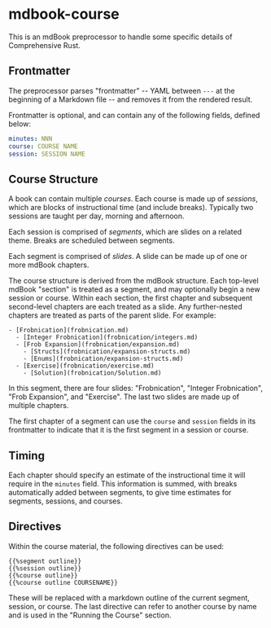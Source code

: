 # mdbook-course

This is an mdBook preprocessor to handle some specific details of Comprehensive
Rust.

## Frontmatter

The preprocessor parses "frontmatter" -- YAML between `---` at the beginning of
a Markdown file -- and removes it from the rendered result.

Frontmatter is optional, and can contain any of the following fields, defined
below:

```yaml
minutes: NNN
course: COURSE NAME
session: SESSION NAME
```

## Course Structure

A book can contain multiple _courses_. Each course is made up of _sessions_,
which are blocks of instructional time (and include breaks). Typically two
sessions are taught per day, morning and afternoon.

Each session is comprised of _segments_, which are slides on a related theme.
Breaks are scheduled between segments.

Each segment is comprised of _slides_. A slide can be made up of one or more
mdBook chapters.

The course structure is derived from the mdBook structure. Each top-level mdBook
"section" is treated as a segment, and may optionally begin a new session or
course. Within each section, the first chapter and subsequent second-level
chapters are each treated as a slide. Any further-nested chapters are treated as
parts of the parent slide. For example:

```ignore
- [Frobnication](frobnication.md)
  - [Integer Frobnication](frobnication/integers.md)
  - [Frob Expansion](frobnication/expansion.md)
    - [Structs](frobnication/expansion-structs.md)
    - [Enums](frobnication/expansion-structs.md)
  - [Exercise](frobnication/exercise.md)
    - [Solution](frobnication/Solution.md)
```

In this segment, there are four slides: "Frobnication", "Integer Frobnication",
"Frob Expansion", and "Exercise". The last two slides are made up of multiple
chapters.

The first chapter of a segment can use the `course` and `session` fields in its
frontmatter to indicate that it is the first segment in a session or course.

## Timing

Each chapter should specify an estimate of the instructional time it will
require in the `minutes` field. This information is summed, with breaks
automatically added between segments, to give time estimates for segments,
sessions, and courses.

## Directives

Within the course material, the following directives can be used:

```
{{%segment outline}}
{{%session outline}}
{{%course outline}}
{{%course outline COURSENAME}}
```

These will be replaced with a markdown outline of the current segment, session,
or course. The last directive can refer to another course by name and is used in
the "Running the Course" section.
